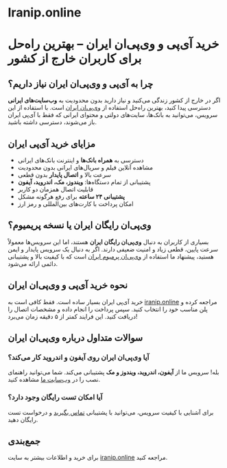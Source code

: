 # Iranip.online
# خرید آی‌پی و وی‌پی‌ان ایران – بهترین راه‌حل برای کاربران خارج از کشور

## چرا به آی‌پی و وی‌پی‌ان ایران نیاز داریم؟

اگر در خارج از کشور زندگی می‌کنید و نیاز دارید بدون محدودیت به **وب‌سایت‌های ایرانی** دسترسی پیدا کنید، بهترین راه‌حل استفاده از [وی‌پی‌ان ایران](https://iranip.online/) است. با استفاده از این سرویس، می‌توانید به بانک‌ها، سایت‌های دولتی و محتوای ایرانی که فقط با آی‌پی ایران باز می‌شوند، دسترسی داشته باشید.

## مزایای خرید آی‌پی ایران

- دسترسی به **همراه بانک‌ها** و اینترنت بانک‌های ایرانی  
- مشاهده آنلاین فیلم و سریال‌های ایرانی بدون محدودیت  
- سرعت بالا و **اتصال پایدار** بدون قطعی  
- پشتیبانی از تمام دستگاه‌ها: **ویندوز، مک، اندروید، آیفون**  
- قابلیت اتصال همزمان دو کاربر  
- **پشتیبانی ۲۴ ساعته** برای رفع هرگونه مشکل  
- امکان پرداخت با کارت‌های بین‌المللی و رمز ارز  

## وی‌پی‌ان رایگان ایران یا نسخه پریمیوم؟

بسیاری از کاربران به دنبال **وی‌پی‌ان رایگان ایران** هستند، اما این سرویس‌ها معمولاً سرعت پایین، قطعی زیاد و امنیت ضعیفی دارند. اگر به دنبال یک سرویس پایدار و ایمن هستید، پیشنهاد ما استفاده از [وی‌پی‌ان پرمیوم ایران](https://iranip.online/) است که با کیفیت بالا و پشتیبانی دائمی ارائه می‌شود.

## نحوه خرید آی‌پی و وی‌پی‌ان ایران

خرید آی‌پی ایران بسیار ساده است. فقط کافی است به [iranip.online](https://iranip.online/) مراجعه کرده و پلن مناسب خود را انتخاب کنید. سپس پرداخت را انجام داده و مشخصات اتصال را دریافت کنید. این فرایند کمتر از ۵ دقیقه زمان می‌برد!

## سوالات متداول درباره وی‌پی‌ان ایران

### آیا وی‌پی‌ان ایران روی آیفون و اندروید کار می‌کند؟

بله! سرویس ما از **آیفون، اندروید، ویندوز و مک** پشتیبانی می‌کند. شما می‌توانید راهنمای نصب را در [وب‌سایت ما](https://iranip.online/) مشاهده کنید.

### آیا امکان تست رایگان وجود دارد؟

برای آشنایی با کیفیت سرویس، می‌توانید با پشتیبانی [تماس بگیرید](https://iranip.online/) و درخواست تست رایگان دهید.

## جمع‌بندی

برای خرید و اطلاعات بیشتر به سایت [iranip.online](https://iranip.online/) مراجعه کنید.
